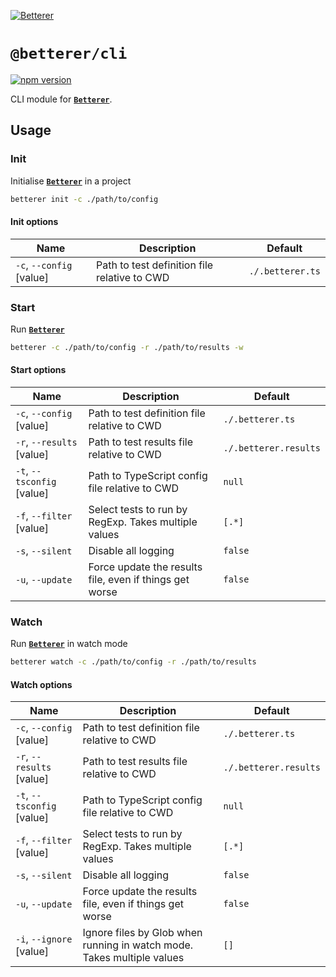 [![Betterer](https://raw.githubusercontent.com/phenomnomnominal/betterer/master/docs/logo.png)](https://phenomnomnominal.github.io/betterer/)

# `@betterer/cli`

[![npm version](https://img.shields.io/npm/v/@betterer/cli.svg)](https://www.npmjs.com/package/@betterer/cli)

CLI module for [**`Betterer`**](https://github.com/phenomnomnominal/betterer).

## Usage

### Init

Initialise [**`Betterer`**](https://github.com/phenomnomnominal/betterer) in a project

```sh
betterer init -c ./path/to/config
```

#### Init options

| Name                     | Description                                  | Default          |
| ------------------------ | -------------------------------------------- | ---------------- |
| `-c`, `--config` [value] | Path to test definition file relative to CWD | `./.betterer.ts` |

### Start

Run [**`Betterer`**](https://github.com/phenomnomnominal/betterer)

```sh
betterer -c ./path/to/config -r ./path/to/results -w
```

#### Start options

| Name                       | Description                                             | Default               |
| -------------------------- | ------------------------------------------------------- | --------------------- |
| `-c`, `--config` [value]   | Path to test definition file relative to CWD            | `./.betterer.ts`      |
| `-r`, `--results` [value]  | Path to test results file relative to CWD               | `./.betterer.results` |
| `-t`, `--tsconfig` [value] | Path to TypeScript config file relative to CWD          | `null`                |
| `-f`, `--filter` [value]   | Select tests to run by RegExp. Takes multiple values    | `[.*]`                |
| `-s`, `--silent`           | Disable all logging                                     | `false`               |
| `-u`, `--update`           | Force update the results file, even if things get worse | `false`               |

### Watch

Run [**`Betterer`**](https://github.com/phenomnomnominal/betterer) in watch mode

```sh
betterer watch -c ./path/to/config -r ./path/to/results
```

#### Watch options

| Name                       | Description                                                            | Default               |
| -------------------------- | ---------------------------------------------------------------------- | --------------------- |
| `-c`, `--config` [value]   | Path to test definition file relative to CWD                           | `./.betterer.ts`      |
| `-r`, `--results` [value]  | Path to test results file relative to CWD                              | `./.betterer.results` |
| `-t`, `--tsconfig` [value] | Path to TypeScript config file relative to CWD                         | `null`                |
| `-f`, `--filter` [value]   | Select tests to run by RegExp. Takes multiple values                   | `[.*]`                |
| `-s`, `--silent`           | Disable all logging                                                    | `false`               |
| `-u`, `--update`           | Force update the results file, even if things get worse                | `false`               |
| `-i`, `--ignore` [value]   | Ignore files by Glob when running in watch mode. Takes multiple values | `[]`                  |
